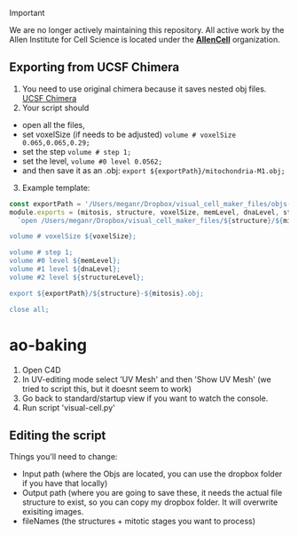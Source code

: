 > [!IMPORTANT]
> We are no longer actively maintaining this repository. All active work by the Allen Institute for Cell Science is located under the **[AllenCell](https://github.com/AllenCell)** organization.



## Exporting from UCSF Chimera
1. You need to use original chimera because it saves nested obj files. [UCSF Chimera](https://www.cgl.ucsf.edu/chimera/download.html)
2. Your script should 
  * open all the files, 
  * set voxelSize (if needs to be adjusted) `volume # voxelSize 0.065,0.065,0.29;` 
  * set the step `volume # step 1;`
  * set the level, `volume #0 level 0.0562;`
  * and then save it as an .obj: `export ${exportPath}/mitochondria-M1.obj;`
3. Example template: 
```JavaScript
const exportPath = '/Users/meganr/Dropbox/visual_cell_maker_files/objs-to-process'
module.exports = (mitosis, structure, voxelSize, memLevel, dnaLevel, structureLevel) =>
  `open /Users/meganr/Dropbox/visual_cell_maker_files/${structure}/${mitosis}/*.tiff;

volume # voxelSize ${voxelSize};

volume # step 1;
volume #0 level ${memLevel};
volume #1 level ${dnaLevel};
volume #2 level ${structureLevel};

export ${exportPath}/${structure}-${mitosis}.obj;

close all;
```

# ao-baking

1. Open C4D
2. In UV-editing mode select 'UV Mesh' and then 'Show UV Mesh' (we tried to script this, but it doesnt seem to work)
3. Go back to standard/startup view if you want to watch the console. 
4. Run script 'visual-cell.py'

## Editing the script 
Things you'll need to change:
* Input path (where the Objs are located, you can use the dropbox folder if you have that locally)
* Output path (where you are going to save these, it needs the actual file structure to exist, so you can copy my dropbox folder. It will overwrite exisiting images. 
* fileNames (the structures + mitotic stages you want to process)
